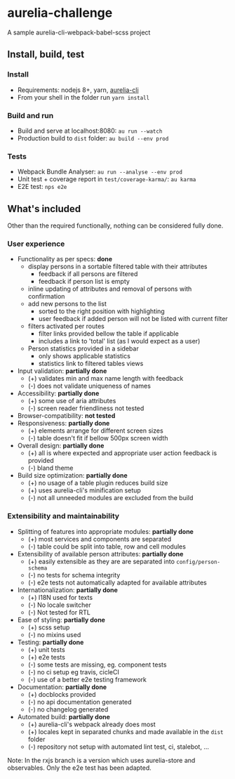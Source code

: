 # aurelia-challenge

A sample aurelia-cli-webpack-babel-scss project

## Install, build, test

### Install

* Requirements: nodejs 8+, yarn, [aurelia-cli](https://www.npmjs.com/package/aurelia-cli)
* From your shell in the folder run `yarn install`

### Build and run

* Build and serve at localhost:8080: `au run --watch`
* Production build to `dist` folder: `au build --env prod`

### Tests

* Webpack Bundle Analyser: `au run --analyse --env prod`
* Unit test + coverage report in `test/coverage-karma/`: `au karma`
* E2E test: `nps e2e`

## What's included

Other than the required functionally, nothing can be considered fully done.

### User experience

* Functionality as per specs: **done**
  - display persons in a sortable filtered table with their attributes
    - feedback if all persons are filtered
    - feedback if person list is empty
  - inline updating of attributes and removal of persons with confirmation
  - add new persons to the list
    - sorted to the right position with highlighting
    - user feedback if added person will not be listed with current filter
  - filters activated per routes
    - filter links provided bellow the table if applicable
    - includes a link to 'total' list (as I would expect as a user)
  - Person statistics provided in a sidebar
    - only shows applicable statistics
    - statistics link to filtered tables views
* Input validation: **partially done**
  - (+) validates min and max name length with feedback
  - (-) does not validate uniqueness of names
* Accessibility: **partially done**
  - (+) some use of aria attributes
  - (-) screen reader friendliness not tested 
* Browser-compatibility: **not tested**
* Responsiveness: **partially done**
  - (+) elements arrange for different screen sizes
  - (-) table doesn't fit if bellow 500px screen width
* Overall design: **partially done**
  - (+) all is where expected and appropriate user action feedback is provided
  - (-) bland theme
* Build size optimization: **partially done**
  - (+) no usage of a table plugin reduces build size
  - (+) uses aurelia-cli's minification setup
  - (-) not all unneeded modules are excluded from the build

### Extensibility and maintainability

* Splitting of features into appropriate modules: **partially done**
  * (+) most services and components are separated
  * (-) table could be split into table, row and cell modules
* Extensibility of available person attributes: **partially done**
  * (+) easily extensible as they are are separated into `config/person-schema`
  * (-) no tests for schema integrity
  * (-) e2e tests not automatically adapted for available attributes
* Internationalization: **partially done**
  * (+) I18N used for texts
  * (-) No locale switcher
  * (-) Not tested for RTL
* Ease of styling: **partially done**
  * (+) scss setup
  * (-) no mixins used
* Testing: **partially done**
  * (+) unit tests
  * (+) e2e tests
  * (-) some tests are missing, eg. component tests
  * (-) no ci setup eg travis, cicleCI
  * (-) use of a better e2e testing framework
* Documentation: **partially done**
  * (+) docblocks provided
  * (-) no api documentation generated
  * (-) no changelog generated
* Automated build: **partially done**
  * (+) aurelia-cli's webpack already does most
  * (+) locales kept in separated chunks and made available in the `dist` folder
  * (-) repository not setup with automated lint test, ci, stalebot, ...

Note: 
In the rxjs branch is a version which uses aurelia-store and observables. Only the e2e test has been adapted.
